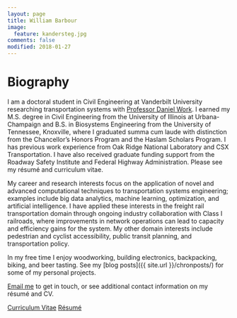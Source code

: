 ```yaml
---
layout: page
title: William Barbour
image:
  feature: kandersteg.jpg
comments: false
modified: 2018-01-27
---
```


# Biography

I am a doctoral student in Civil Engineering at Vanderbilt University researching transportation systems with [Professor Daniel Work](https://my.vanderbilt.edu/danwork/). I earned my M.S. degree in Civil Engineering from the University of Illinois at Urbana-Champaign and B.S. in Biosystems Engineering from the University of Tennessee, Knoxville, where I graduated summa cum laude with distinction from the Chancellor’s Honors Program and the Haslam Scholars Program. I has previous work experience from Oak Ridge National Laboratory and CSX Transportation. I have also received graduate funding support from the Roadway Safety Institute and Federal Highway Administration. Please see my r&eacute;sum&eacute; and curriculum vitae.

My career and research interests focus on the application of novel and advanced computational techniques to transportation systems engineering; examples include big data analytics, machine learning, optimization, and artificial intelligence. I have applied these interests in the freight rail transportation domain through ongoing industry collaboration with Class I railroads, where improvements in network operations can lead to capacity and efficiency gains for the system. My other domain interests include pedestrian and cyclist accessibility, public transit planning, and transportation policy.

In my free time I enjoy woodworking, building electronics, backpacking, biking, and beer tasting. See my [blog posts]({{ site.url }}/chronposts/) for some of my personal projects.

<a href="mailto:{{ site.owner.email | encode_email }}" title="Email me">Email me</a> to get in touch, or see additional contact information on my r&eacute;sum&eacute; and CV.

<div markdown="0"><a href="{{ site.url }}/download/william_barbour_cv.pdf" class="btn btn-info">Curriculum Vitae</a> <a href="{{ site.url }}/download/william_barbour_resume.pdf" class="btn btn-success">R&eacute;sum&eacute;</a></div>